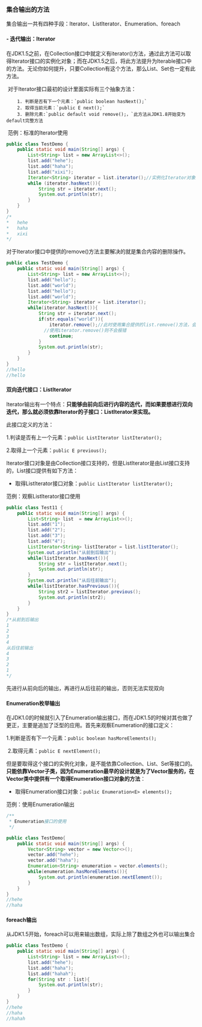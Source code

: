 ### 集合输出的方法

集合输出一共有四种手段：Iterator、ListIterator、Enumeration、foreach

#### - 迭代输出：Iterator

在JDK1.5之前，在Collection接口中就定义有iterator()方法，通过此方法可以取得Iterator接口的实例化对象；而在JDK1.5之后，将此方法提升为Iterable接口中的方法。无论你如何提升，只要Collection有这个方法，那么List、Set也一定有此方法。

​	对于Iterator接口最初的设计里面实际有三个抽象方法：

		1. 判断是否有下一个元素：`public boolean hasNext();`
  		2. 取得当前元素：`public E next();`
  		3. 删除元素:`public default void remove();，`此方法从JDK1.8开始变为default完整方法

​	范例：标准的Iterator使用

```java
public class TestDemo {
    public static void main(String[] args) {
        List<String> list = new ArrayList<>();
        list.add("hehe");
        list.add("haha");
        list.add("xixi");
        Iterator<String> iterator = list.iterator();//实例化Iterator对象
        while (iterator.hasNext()){
            String str = iterator.next();
            System.out.println(str);
        }
    }
}
/*
*	hehe
*	haha
*	xixi
*/
```

对于Iterator接口中提供的remove()方法主要解决的就是集合内容的删除操作。

```java
public class TestDemo {
    public static void main(String[] args) {
        List<String> list = new ArrayList<>();
        list.add("hello");
        list.add("world");
        list.add("hello");
        list.add("world");
        Iterator<String> iterator = list.iterator();
        while(iterator.hasNext()){
            String str = iterator.next();
            if(str.equals("world")){
                iterator.remove();//此时使用集合提供的list.remove()方法，会产生ConcurrentModificationException，原因是modCount与excptedModCount数不同(源码)
              //使用iterator.remove()则不会报错
                continue;
            }
            System.out.println(str);
        }
    }
}
//hello
//hello
```

#### 双向迭代接口：ListIterator

Iterator输出有一个特点：**只能够由前向后进行内容的迭代，而如果要想进行双向迭代，那么就必须依靠Iterator的子接口：ListIterator来实现。**

此接口定义的方法：

1.判读是否有上一个元素：`public ListIterator listIterator();`

2.取得上一个元素：`public E previous();`

Iterator接口对象是由Collection接口支持的，但是ListIterator是由List接口支持的，List接口提供有如下方法：

- 取得ListIterator接口对象：`public ListIterator listIterator();`

范例：观察ListIterator接口使用

```java
public class Test11 {
    public static void main(String[] args) {
        List<String> list  = new ArrayList<>();
        list.add("1");
        list.add("2");
        list.add("3");
        list.add("4");
        ListIterator<String> listIterator = list.listIterator();
        System.out.println("从前到后输出");
        while(listIterator.hasNext()){
            String str = listIterator.next();
            System.out.println(str);
        }
        System.out.println("从后往前输出");
        while(listIterator.hasPrevious()){
            String str2 = listIterator.previous();
            System.out.println(str2);
        }
    }
}
/*从前到后输出
1
2
3
4
从后往前输出
4
3
2
1
*/
```

先进行从前向后的输出，再进行从后往前的输出，否则无法实现双向

#### Enumeration枚举输出

在JDK1.0的时候就引入了Enumeration输出接口，而在JDK1.5的时候对其也做了更正，主要是追加了泛型的应用。首先来观察Enumeration的接口定义：

​	1.判断是否有下一个元素：`public boolean hasMoreElements();`

​	2.取得元素：`public E nextElement();`

但是要取得这个接口的实例化对象，是不能依靠Collection、List、Set等接口的。**只能依靠Vector子类，因为Enumeration最早的设计就是为了Vector服务的，在Vector类中提供有一个取得Enumeration接口对象的方法**：

- 取得Enumeration接口对象：`public Enumeration<E> elements();`

范例：使用Enumeration输出

```java
/**
 * Enumeration接口的使用
 */

public class TestDemo{
    public static void main(String[] args) {
        Vector<String> vector = new Vector<>();
        vector.add("hehe");
        vector.add("haha");
        Enumeration<String> enumeration = vector.elements();
        while(enumeration.hasMoreElements()){
            System.out.println(enumeration.nextElement());
        }
    }
}
//hehe
//haha
```

#### foreach输出

从JDK1.5开始，foreach可以用来输出数组，实际上除了数组之外也可以输出集合

```java
public class TestDemo {
    public static void main(String[] args) {
        List<String> list = new ArrayList<>();
        list.add("hehe");
        list.add("haha");
        list.add("hahah");
        for(String str : list){
            System.out.println(str);
        }
    }
}
//hehe
//haha
//hahah
```